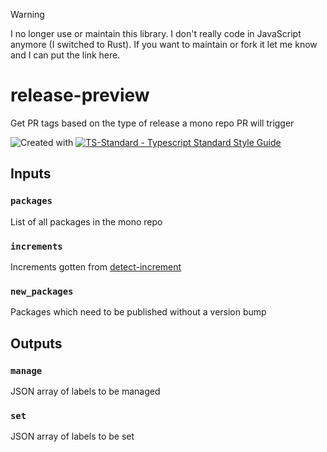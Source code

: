 > [!WARNING]  
> I no longer use or maintain this library. I don't really code in JavaScript anymore (I switched to Rust). If you want to maintain or fork it let me know and I can put the link here.

# release-preview
Get PR tags based on the type of release a mono repo PR will trigger

![Created with ](https://img.shields.io/badge/Created%20with-@programmerraj/create-3cb371?style=flat)
[![TS-Standard - Typescript Standard Style Guide](https://badgen.net/badge/code%20style/ts-standard/blue?icon=typescript)](https://github.com/standard/ts-standard)
      

## Inputs

### `packages`
List of all packages in the mono repo

### `increments`
Increments gotten from [detect-increment](https://github.com/ChocolateLoverRaj/detect-increment)

### `new_packages`
Packages which need to be published without a version bump

## Outputs

### `manage`
JSON array of labels to be managed

### `set`
JSON array of labels to be set
